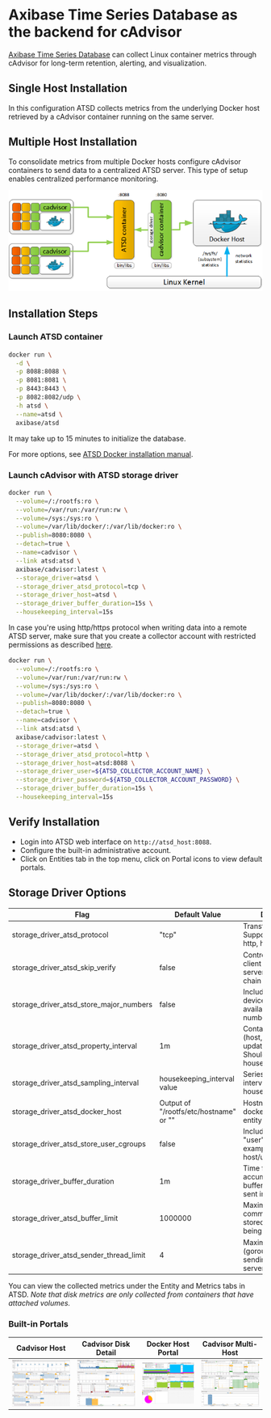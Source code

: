 # Axibase Time Series Database as the backend for cAdvisor

[Axibase Time Series Database](http://axibase.com/docs/atsd) can collect Linux container metrics through cAdvisor for 
long-term retention, alerting, and visualization.

## Single Host Installation

In this configuration ATSD collects metrics from the underlying Docker host retrieved by a cAdvisor container running 
on the same server.

## Multiple Host Installation

To consolidate metrics from multiple Docker hosts configure cAdvisor containers to send data to a centralized ATSD 
server. This type of setup enables centralized performance monitoring.

![Distributed Docker Infrastructure](./images/docker_distributed.png)

## Installation Steps

### Launch ATSD container

```bash
docker run \
  -d \
  -p 8088:8088 \
  -p 8081:8081 \
  -p 8443:8443 \
  -p 8082:8082/udp \
  -h atsd \
  --name=atsd \
  axibase/atsd
```

It may take up to 15 minutes to initialize the database.

For more options, see [ATSD Docker installation manual](https://axibase.com/docs/atsd/installation/docker.html).

### Launch cAdvisor with ATSD storage driver

```bash
docker run \
  --volume=/:/rootfs:ro \
  --volume=/var/run:/var/run:rw \
  --volume=/sys:/sys:ro \
  --volume=/var/lib/docker/:/var/lib/docker:ro \
  --publish=8080:8080 \
  --detach=true \
  --name=cadvisor \
  --link atsd:atsd \
  axibase/cadvisor:latest \
  --storage_driver=atsd \
  --storage_driver_atsd_protocol=tcp \
  --storage_driver_host=atsd \
  --storage_driver_buffer_duration=15s \
  --housekeeping_interval=15s 
```

In case you're using http/https protocol when writing data into a remote ATSD server, make sure that you create a 
collector account with restricted permissions as described 
[here](https://axibase.com/docs/atsd/administration/collector-account.html).

```bash
docker run \
  --volume=/:/rootfs:ro \
  --volume=/var/run:/var/run:rw \
  --volume=/sys:/sys:ro \
  --volume=/var/lib/docker/:/var/lib/docker:ro \
  --publish=8080:8080 \
  --detach=true \
  --name=cadvisor \
  --link atsd:atsd \
  axibase/cadvisor:latest \
  --storage_driver=atsd \
  --storage_driver_atsd_protocol=http \
  --storage_driver_host=atsd:8088 \
  --storage_driver_user=${ATSD_COLLECTOR_ACCOUNT_NAME} \
  --storage_driver_password=${ATSD_COLLECTOR_ACCOUNT_PASSWORD} \
  --storage_driver_buffer_duration=15s \
  --housekeeping_interval=15s
```

## Verify Installation

* Login into ATSD web interface on `http://atsd_host:8088`. 
* Configure the built-in administrative account.
* Click on Entities tab in the top menu, click on Portal icons to view default portals.

## Storage Driver Options

| **Flag**                                | **Default Value**                      | **Description**                                                                              |
| --------------------------------------- | -------------------------------------- | -------------------------------------------------------------------------------------------- |
| storage_driver_atsd_protocol            | "tcp"                                  | Transfer protocol. Supported protocols: http, https, udp, tcp                                |
| storage_driver_atsd_skip_verify         | false                                  | Controls whether a client verifies the server's certificate chain and host name              |
| storage_driver_atsd_store_major_numbers | false                                  | Include statistics for devices with all available major numbers                              |
| storage_driver_atsd_property_interval   | 1m                                     | Container property (host, id, namespace) update interval. Should be >= housekeeping_interval |
| storage_driver_atsd_sampling_interval   | housekeeping_interval value            | Series sampling interval. Should be >= housekeeping_interval                                 |
| storage_driver_atsd_docker_host         | Output of "/rootfs/etc/hostname" or "" | Hostname of the docker host, used as entity prefix                                           |
| storage_driver_atsd_store_user_cgroups  | false                                  | Include statistics for "user" cgroups (for example: docker-host/user.*)                      |
| storage_driver_buffer_duration          | 1m                                     | Time for which data is accumulated in a buffer before being sent into ATSD                   |
| storage_driver_atsd_buffer_limit        | 1000000                                | Maximum network command count stored in buffer before being sent into ATSD                   |
| storage_driver_atsd_sender_thread_limit | 4                                      | Maximum thread (goroutine) count sending data to ATSD server via tcp/udp                     |

You can view the collected metrics under the Entity and Metrics tabs in ATSD.
*Note that disk metrics are only collected from containers that have attached volumes.*

### Built-in Portals

| **Cadvisor Host**                              | **Cadvisor Disk Detail**                    | **Docker Host Portal**               | **Cadvisor Multi-Host**                    |
| ---------------------------------------------- | ------------------------------------------- | ------------------------------------ | ------------------------------------------ |
| ![](./images/container_disk_detail_portal.png) | ![](./images/container_overview_portal.png) | ![](./images/docker_host_portal.png) | ![](./images/docker_multi_host_portal.png) |
